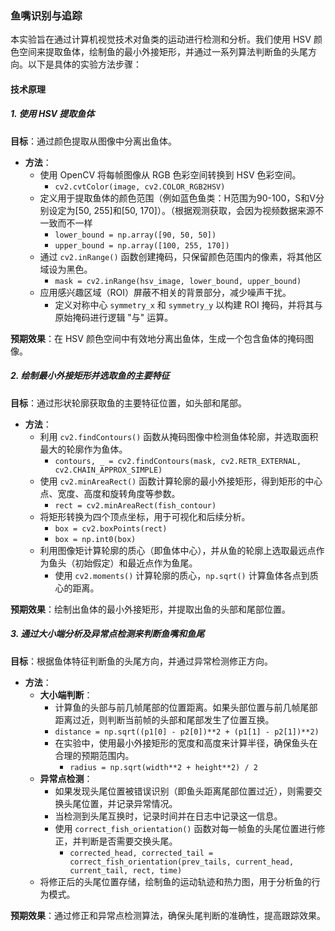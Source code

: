 ### 鱼嘴识别与追踪

本实验旨在通过计算机视觉技术对鱼类的运动进行检测和分析。我们使用 HSV 颜色空间来提取鱼体，绘制鱼的最小外接矩形，并通过一系列算法判断鱼的头尾方向。以下是具体的实验方法步骤：
#### 技术原理
##### 1. 使用 HSV 提取鱼体

**目标**：通过颜色提取从图像中分离出鱼体。

- **方法**：
  - 使用 OpenCV 将每帧图像从 RGB 色彩空间转换到 HSV 色彩空间。
    - `cv2.cvtColor(image, cv2.COLOR_RGB2HSV)`
  - 定义用于提取鱼体的颜色范围（例如蓝色鱼类：H范围为90-100，S和V分别设定为[50, 255]和[50, 170]）。（根据观测获取，会因为视频数据来源不一致而不一样
    - `lower_bound = np.array([90, 50, 50])`
    - `upper_bound = np.array([100, 255, 170])`
  - 通过 `cv2.inRange()` 函数创建掩码，只保留颜色范围内的像素，将其他区域设为黑色。
    - `mask = cv2.inRange(hsv_image, lower_bound, upper_bound)`
  - 应用感兴趣区域（ROI）屏蔽不相关的背景部分，减少噪声干扰。
    - 定义对称中心 `symmetry_x` 和 `symmetry_y` 以构建 ROI 掩码，并将其与原始掩码进行逻辑 "与" 运算。

**预期效果**：在 HSV 颜色空间中有效地分离出鱼体，生成一个包含鱼体的掩码图像。

##### 2. 绘制最小外接矩形并选取鱼的主要特征

**目标**：通过形状轮廓获取鱼的主要特征位置，如头部和尾部。

- **方法**：
  - 利用 `cv2.findContours()` 函数从掩码图像中检测鱼体轮廓，并选取面积最大的轮廓作为鱼体。
    - `contours, _ = cv2.findContours(mask, cv2.RETR_EXTERNAL, cv2.CHAIN_APPROX_SIMPLE)`
  - 使用 `cv2.minAreaRect()` 函数计算轮廓的最小外接矩形，得到矩形的中心点、宽度、高度和旋转角度等参数。
    - `rect = cv2.minAreaRect(fish_contour)`
  - 将矩形转换为四个顶点坐标，用于可视化和后续分析。
    - `box = cv2.boxPoints(rect)`
    - `box = np.int0(box)`
  - 利用图像矩计算轮廓的质心（即鱼体中心），并从鱼的轮廓上选取最远点作为鱼头（初始假定）和最近点作为鱼尾。
    - 使用 `cv2.moments()` 计算轮廓的质心，`np.sqrt()` 计算鱼体各点到质心的距离。

**预期效果**：绘制出鱼体的最小外接矩形，并提取出鱼的头部和尾部位置。

##### 3. 通过大小端分析及异常点检测来判断鱼嘴和鱼尾

**目标**：根据鱼体特征判断鱼的头尾方向，并通过异常检测修正方向。

- **方法**：
  - **大小端判断**：
    - 计算鱼的头部与前几帧尾部的位置距离。如果头部位置与前几帧尾部距离过近，则判断当前帧的头部和尾部发生了位置互换。
    - `distance = np.sqrt((p1[0] - p2[0])**2 + (p1[1] - p2[1])**2)`
    - 在实验中，使用最小外接矩形的宽度和高度来计算半径，确保鱼头在合理的预期范围内。
      - `radius = np.sqrt(width**2 + height**2) / 2`
  - **异常点检测**：
    - 如果发现头尾位置被错误识别（即鱼头距离尾部位置过近），则需要交换头尾位置，并记录异常情况。
    - 当检测到头尾互换时，记录时间并在日志中记录这一信息。
    - 使用 `correct_fish_orientation()` 函数对每一帧鱼的头尾位置进行修正，并判断是否需要交换头尾。
      - `corrected_head, corrected_tail = correct_fish_orientation(prev_tails, current_head, current_tail, rect, time)`
  - 将修正后的头尾位置存储，绘制鱼的运动轨迹和热力图，用于分析鱼的行为模式。

**预期效果**：通过修正和异常点检测算法，确保头尾判断的准确性，提高跟踪效果。
